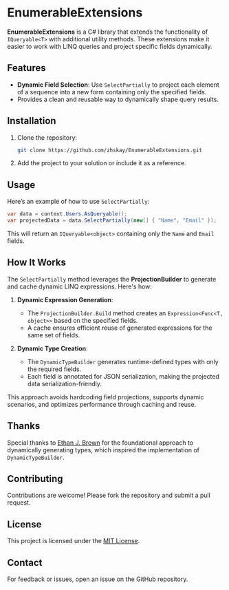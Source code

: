 # EnumerableExtensions

**EnumerableExtensions** is a C# library that extends the functionality of `IQueryable<T>` with additional utility methods. These extensions make it easier to work with LINQ queries and project specific fields dynamically.

## Features

- **Dynamic Field Selection**: Use `SelectPartially` to project each element of a sequence into a new form containing only the specified fields.
- Provides a clean and reusable way to dynamically shape query results.

## Installation

1. Clone the repository:  
   ```bash
   git clone https://github.com/zhskay/EnumerableExtensions.git
   ```
2. Add the project to your solution or include it as a reference.

## Usage

Here’s an example of how to use `SelectPartially`:

```csharp
var data = context.Users.AsQueryable();
var projectedData = data.SelectPartially(new[] { "Name", "Email" });
```

This will return an `IQueryable<object>` containing only the `Name` and `Email` fields.

## How It Works

The `SelectPartially` method leverages the **ProjectionBuilder** to generate and cache dynamic LINQ expressions. Here's how:

1. **Dynamic Expression Generation**:  
   - The `ProjectionBuilder.Build` method creates an `Expression<Func<T, object>>` based on the specified fields.  
   - A cache ensures efficient reuse of generated expressions for the same set of fields.

2. **Dynamic Type Creation**:  
   - The `DynamicTypeBuilder` generates runtime-defined types with only the required fields.  
   - Each field is annotated for JSON serialization, making the projected data serialization-friendly.

This approach avoids hardcoding field projections, supports dynamic scenarios, and optimizes performance through caching and reuse.

## Thanks

Special thanks to [Ethan J. Brown](https://stackoverflow.com/questions/606104/how-to-create-linq-expression-tree-with-anonymous-type-in-it/723018#723018) for the foundational approach to dynamically generating types, which inspired the implementation of `DynamicTypeBuilder`.

## Contributing

Contributions are welcome! Please fork the repository and submit a pull request.

## License

This project is licensed under the [MIT License](LICENSE).

## Contact

For feedback or issues, open an issue on the GitHub repository.
